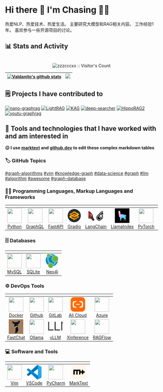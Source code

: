 # Hi there 👋 I'm Chasing 👨‍💻

热爱NLP、热爱技术、热爱生活。
主要研究大模型和RAG相关内容。
工作经验1年。
喜欢参与一些开源项目的讨论。

<h2>📊 Stats and Activity</h2>
<p align="center"><br><img src="https://count.getloli.com/get/@:zzzcccxx?theme=rule34" alt="zzzcccxx :: Visitor's Count" /></p>

| <a href="https://github.com/anuraghazra/github-readme-stats"><img src="https://github-readme-stats.vercel.app/api?username=zzzcccxx&theme=transparent&show_icons=true&include_all_commits=true&count_private=true&hide_border=true&line_height=20&bg_color=00000000" alt="Valdanito's github stats" /></a> | <a href="https://github.com/anuraghazra/github-readme-stats"><img src="https://github-readme-stats.vercel.app/api/top-langs/?username=zzzcccxx&theme=transparent&layout=compact&hide_border=true&bg_color=00000000" /></a>  |
| --------------------------------------------------------------------------------------------------------------------------------------------------------------------------------------------------------------------------------------------------------------------------------------------------------------- | ------------------------------------------------------------------------------------------------------------------------------------------------------------------------------------------------------------------------------- |
<h2>🗒️ Projects I have contributed to </h2>

[![nano-graphrag](https://github-readme-stats.vercel.app/api/pin/?username=gusye1234&repo=nano-graphrag&show_owner=true)](https://github.com/gusye1234/nano-graphrag)
[![LightRAG](https://github-readme-stats.vercel.app/api/pin/?username=HKUDS&repo=LightRAG&show_owner=true)](https://github.com/HKUDS/LightRAG)
[![KAG](https://github-readme-stats.vercel.app/api/pin/?username=OpenSPG&repo=KAG&show_owner=true)](https://github.com/OpenSPG/KAG)
[![deep-searcher](https://github-readme-stats.vercel.app/api/pin/?username=zilliztech&repo=deep-searcher&show_owner=true)](https://github.com/zilliztech/deep-searcher)
[![HippoRAG2](https://github-readme-stats.vercel.app/api/pin/?username=OSU-NLP-Group&repo=HippoRAG&show_owner=true)](https://github.com/OSU-NLP-Group/HippoRAG)
[![youtu-graphrag](https://github-readme-stats.vercel.app/api/pin/?username=TencentCloudADP&repo=youtu-graphrag&show_owner=true)](https://github.com/TencentCloudADP/youtu-graphrag)

<h2>🧰 Tools and technologies that I have worked with and am interested in</h2>

**😉 I use [marktext](https://github.com/marktext/marktext) and [github.dev](https://github.dev/) to edit these complex markdown tables**

<h3>🏷️ GitHub Topics</h3>

[#graph-algorithms](https://github.com/topics/graph-algorithms)
[#vim](https://github.com/topics/vim)
[#knowledge-graph](https://github.com/topics/knowledge-graph)
[#data-science](https://github.com/topics/data-science)
[#graph](https://github.com/topics/graph)
[#llm](https://github.com/topics/llm)
[#algorithm](https://github.com/topics/algorithm)
[#awesome](https://github.com/topics/awesome)
[#graph-database](https://github.com/topics/graph-database)

<h3>👨‍💻 Programming Languages, Markup Languages and Frameworks</h3>

| <!-- -->                                                                                                                                                                                                                                                 | <!-- -->                                                                                                                                                                                                                                                                                         | <!-- -->                                                                                                                                                                                                                                                                                                 | <!-- -->                                                                                                                                                                                                                                                                                                    | <!-- -->                                                                                                                                                                                                                                                                                                     | <!-- -->                                                                                                                                                                                                                                                                                                                    | <!-- -->                                                                                                                                                                                                                                                                                             | <!-- -->                                                                                                                                                                                                                                                            | <!-- -->                                                                                                                                                                                                                                             |
|:--------------------------------------------------------------------------------------------------------------------------------------------------------------------------------------------------------------------------------------------------------:|:------------------------------------------------------------------------------------------------------------------------------------------------------------------------------------------------------------------------------------------------------------------------------------------------:|:--------------------------------------------------------------------------------------------------------------------------------------------------------------------------------------------------------------------------------------------------------------------------------------------------------:|:-----------------------------------------------------------------------------------------------------------------------------------------------------------------------------------------------------------------------------------------------------------------------------------------------------------:|:------------------------------------------------------------------------------------------------------------------------------------------------------------------------------------------------------------------------------------------------------------------------------------------------------------:|:---------------------------------------------------------------------------------------------------------------------------------------------------------------------------------------------------------------------------------------------------------------------------------------------------------------------------:|:----------------------------------------------------------------------------------------------------------------------------------------------------------------------------------------------------------------------------------------------------------------------------------------------------:|:-------------------------------------------------------------------------------------------------------------------------------------------------------------------------------------------------------------------------------------------------------------------:|:----------------------------------------------------------------------------------------------------------------------------------------------------------------------------------------------------------------------------------------------------:|
| <a href="https://www.python.org/" target="_blank"><img style="width: 48px; height: 48px; object-fit: cover; margin: 0 auto;" src="https://techstack-generator.vercel.app/python-icon.svg" /><div style="text-align: center; white-space: nowrap;">Python</div></a>                                                          | <a href="https://graphql.org/" target="_blank"><img style="width: 48px; height: 48px; object-fit: cover; margin: 0 auto;" src="https://techstack-generator.vercel.app/graphql-icon.svg" /><div style="text-align: center; white-space: nowrap;">GraphQL</div></a>                      | <a href="https://github.com/tiangolo/fastapi" target="_blank"><img style="width: 48px; height: 48px; object-fit: cover; margin: 0 auto;" src="https://skillicons.dev/icons?theme=light&i=fastapi" /><div style="text-align: center; white-space: nowrap;">FastAPI</div></a> | <a href="https://github.com/gradio-app/gradio" target="_blank"><img style="width: 48px; height: 48px; object-fit: cover; margin: 0 auto;" src="https://raw.githubusercontent.com/zzzcccxx/zzzcccxx/master/public/icons/gradio.png" /><div style="text-align: center; white-space: nowrap;">Gradio</div></a> | <a href="https://github.com/langchain-ai/langchain" target="_blank"><img style="width: 48px; height: 48px; object-fit: cover; margin: 0 auto;" src="https://raw.githubusercontent.com/zzzcccxx/zzzcccxx/master/public/icons/langchain.png" /><div style="text-align: center; white-space: nowrap;">LangChain</div></a> | <a href="https://github.com/run-llama/llama_index" target="_blank"><img style="width: 48px; height: 48px; object-fit: cover; margin: 0 auto;" src="https://raw.githubusercontent.com/zzzcccxx/zzzcccxx/master/public/icons/llamaindex.png" /><div style="text-align: center; white-space: nowrap;">LlamaIndex</div></a> | <a href="https://github.com/pytorch/pytorch" target="_blank"><img style="width: 48px; height: 48px; object-fit: cover; margin: 0 auto;" src="https://skillicons.dev/icons?theme=light&i=pytorch" /><div style="text-align: center; white-space: nowrap;">PyTorch</div></a>                                                                     | <a href="https://github.com/huggingface/transformers" target="_blank"><img style="width: 48px; height: 48px; object-fit: cover; margin: 0 auto;" src="https://huggingface.co/datasets/huggingface/brand-assets/resolve/main/hf-logo.svg" /><div style="text-align: center; white-space: nowrap;">Transformers</div></a> | <a href="https://networkx.org/" target="_blank"><img style="width: 48px; height: 48px; object-fit: cover; margin: 0 auto;" src="https://raw.githubusercontent.com/zzzcccxx/zzzcccxx/master/public/icons/networkx.png" /><div style="text-align: center; white-space: nowrap;">NetworkX</div></a> |

<h3>🗄️ Databases</h3>

| <!-- -->                                                                                                                                                                                                                                     | <!-- -->                                                                                                                                                                                                                                             | <!-- -->                                                                                                                                                                                                                                                                                      |
|:--------------------------------------------------------------------------------------------------------------------------------------------------------------------------------------------------------------------------------------------:|:----------------------------------------------------------------------------------------------------------------------------------------------------------------------------------------------------------------------------------------------------:|:---------------------------------------------------------------------------------------------------------------------------------------------------------------------------------------------------------------------------------------------------------------------------------------------:|
| <a href="https://www.mysql.com/" target="_blank"><img style="width: 48px; height: 48px; object-fit: cover; margin: 0 auto;" src="https://techstack-generator.vercel.app/mysql-icon.svg" /><div style="text-align: center; white-space: nowrap;">MySQL</div></a> | <a href="https://www.sqlite.org/index.html" target="_blank"><img style="width: 48px; height: 48px; object-fit: cover; margin: 0 auto;" src="https://skillicons.dev/icons?theme=light&i=sqlite" /><div style="text-align: center; white-space: nowrap;">SQLite</div></a> | <a href="https://github.com/neo4j/neo4j" target="_blank"><img style="width: 48px; height: 48px; object-fit: cover; margin: 0 auto;" src="https://raw.githubusercontent.com/zzzcccxx/zzzcccxx/master/public/icons/neo4j-icon.svg" /><div style="text-align: center; white-space: nowrap;">Neo4j</div></a> |

<h3>⚙️ DevOps Tools</h3>

| <!-- -->                                                                                                                                                                                                                                                                                               | <!-- -->                                                                                                                                                                                                                                                                                  | <!-- -->                                                                                                                                                                                                                                                                                                   | <!-- -->                                                                                                                                                                                                                                                                                             | <!-- -->                                                                                                                                                                                                                                                                                                   |
|:------------------------------------------------------------------------------------------------------------------------------------------------------------------------------------------------------------------------------------------------------------------------------------------------------:|:-----------------------------------------------------------------------------------------------------------------------------------------------------------------------------------------------------------------------------------------------------------------------------------------:|:----------------------------------------------------------------------------------------------------------------------------------------------------------------------------------------------------------------------------------------------------------------------------------------------------------:|:----------------------------------------------------------------------------------------------------------------------------------------------------------------------------------------------------------------------------------------------------------------------------------------------------:|:----------------------------------------------------------------------------------------------------------------------------------------------------------------------------------------------------------------------------------------------------------------------------------------------------------:|
| <a href="https://www.docker.com/" target="_blank"><img style="width: 48px; height: 48px; object-fit: cover; margin: 0 auto;" src="https://techstack-generator.vercel.app/docker-icon.svg" /><div style="text-align: center; white-space: nowrap;">Docker</div></a>                                                        | <a href="https://github.com/" target="_blank"><img style="width: 48px; height: 48px; object-fit: cover; margin: 0 auto;" src="https://techstack-generator.vercel.app/github-icon.svg" /><div style="text-align: center; white-space: nowrap;">Github</div></a>                                                                        | <a href="https://gitlab.com/" target="_blank"><img style="width: 48px; height: 48px; object-fit: cover; margin: 0 auto;" src="https://skillicons.dev/icons?theme=light&i=gitlab" /><div style="text-align: center; white-space: nowrap;">GitLab</div></a>               | <a href="https://cn.aliyun.com/" target="_blank"><img style="width: 48px; height: 48px; object-fit: cover; margin: 0 auto;" src="https://raw.githubusercontent.com/zzzcccxx/zzzcccxx/master/public/icons/aliyun.png" /><div style="text-align: center; white-space: nowrap;">Ali Cloud</div></a> | <a href="https://azure.microsoft.com/" target="_blank"><img style="width: 48px; height: 48px; object-fit: cover; margin: 0 auto;" src="https://skillicons.dev/icons?theme=light&i=azure" /><div style="text-align: center; white-space: nowrap;">Azure</div></a>                                                              |
| <a href="https://github.com/lm-sys/FastChat" target="_blank"><img style="width: 48px; height: 48px; object-fit: cover; margin: 0 auto;" src="https://raw.githubusercontent.com/zzzcccxx/zzzcccxx/master/public/icons/vicuna_logo.jpeg" /><div style="text-align: center; white-space: nowrap;">FastChat</div></a> | <a href="https://github.com/ollama/ollama" target="_blank"><img style="width: 48px; height: 48px; object-fit: cover; margin: 0 auto;" src="https://ollama.com/public/ollama.png" /><div style="text-align: center; white-space: nowrap;">Ollama</div></a>                                                    | <a href="https://github.com/vllm-project/vllm" target="_blank"><img style="width: 48px; height: 48px; object-fit: cover; margin: 0 auto;" src="https://raw.githubusercontent.com/zzzcccxx/zzzcccxx/master/public/icons/vllm.png" /><div style="text-align: center; white-space: nowrap;">vLLM</div></a>  |  <a href="https://github.com/xorbitsai/inference" target="_blank"><img style="width: 48px; height: 48px; object-fit: cover; margin: 0 auto;" src="https://avatars.githubusercontent.com/u/109655068?s=48" /><div style="text-align: center; white-space: nowrap;">Xinference</div></a>   |    <a href="https://github.com/infiniflow/ragflow" target="_blank"><img style="width: 48px; height: 48px; object-fit: cover; margin: 0 auto;" src="https://ragflow.io/img/logo.svg" /><div style="text-align: center; white-space: nowrap;">RAGFlow</div></a>   |

<h3>💻 Software and Tools</h3>

| <!-- -->                                                                                                                                                                                                                                                                                               | <!-- -->                                                                                                                                                                                                                                                                                          | <!-- -->                                                                                                                                                                                                                                                                                              | <!-- -->                                                                                                                                                                                                                                                                                                   |
|:------------------------------------------------------------------------------------------------------------------------------------------------------------------------------------------------------------------------------------------------------------------------------------------------------:|:-------------------------------------------------------------------------------------------------------------------------------------------------------------------------------------------------------------------------------------------------------------------------------------------------:|:-----------------------------------------------------------------------------------------------------------------------------------------------------------------------------------------------------------------------------------------------------------------------------------------------------:|:----------------------------------------------------------------------------------------------------------------------------------------------------------------------------------------------------------------------------------------------------------------------------------------------------------:|
| <a href="https://github.com/vim/vim" target="_blank"> <img style="width: 48px; height: 48px; object-fit: cover; margin: 0 auto;" src="https://www.vim.org/images/vimlogo.svg" /> <div style="text-align: center; white-space: nowrap;">Vim</div></a>                                                                      | <a href="https://github.com/microsoft/vscode" target="_blank"> <img style="width: 48px; height: 48px; object-fit: cover; margin: 0 auto;" src="https://raw.githubusercontent.com/zzzcccxx/zzzcccxx/master/public/icons/vscode.svg" /> <div style="text-align: center; white-space: nowrap;">VSCode</div></a> | <a href="https://www.jetbrains.com/pycharm/" target="_blank"> <img style="width: 48px; height: 48px; object-fit: cover; margin: 0 auto;" src="https://resources.jetbrains.com/storage/products/company/brand/logos/PyCharm_icon.svg" /> <div style="text-align: center; white-space: nowrap;">PyCharm</div></a>               | <a href="https://github.com/marktext/marktext" target="_blank"> <img style="width: 48px; height: 48px; object-fit: cover; margin: 0 auto;" src="https://raw.githubusercontent.com/marktext/marktext/develop/static/logo-small.png" /> <div style="text-align: center; white-space: nowrap;">MarkText</div></a> |
